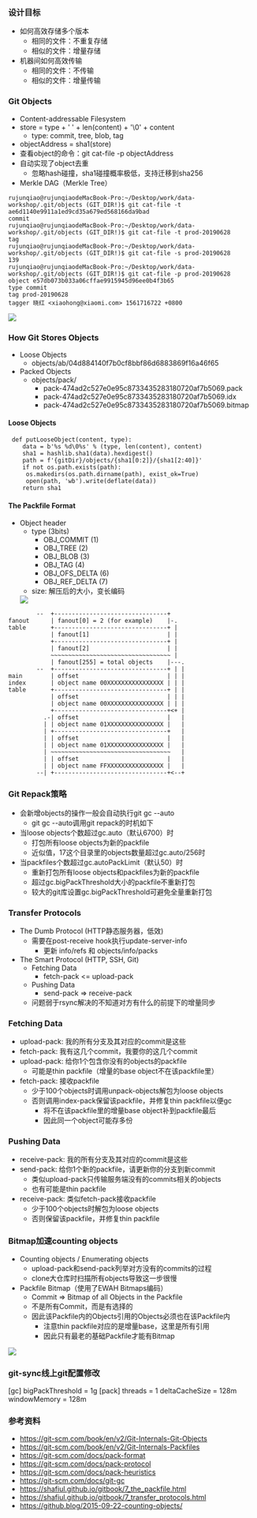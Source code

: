 ### 设计目标
- 如何高效存储多个版本
  - 相同的文件：不重复存储
  - 相似的文件：增量存储
- 机器间如何高效传输
  - 相同的文件：不传输
  - 相似的文件：增量传输

### Git Objects
  - Content-addressable Filesystem
  - store = type + ' ' + len(content) + '\0' + content
    - type: commit, tree, blob, tag
  - objectAddress = sha1(store)
- 查看object的命令：git cat-file -p objectAddress
- 自动实现了object去重
  - 忽略hash碰撞，sha1碰撞概率极低，支持迁移到sha256
- Merkle DAG（Merkle Tree）

```
rujunqiao@rujunqiaodeMacBook-Pro:~/Desktop/work/data-workshop/.git/objects (GIT_DIR!)$ git cat-file -t ae6d1140e9911a1ed9cd35a679ed568166da9bad
commit
rujunqiao@rujunqiaodeMacBook-Pro:~/Desktop/work/data-workshop/.git/objects (GIT_DIR!)$ git cat-file -t prod-20190628
tag
rujunqiao@rujunqiaodeMacBook-Pro:~/Desktop/work/data-workshop/.git/objects (GIT_DIR!)$ git cat-file -s prod-20190628
139
rujunqiao@rujunqiaodeMacBook-Pro:~/Desktop/work/data-workshop/.git/objects (GIT_DIR!)$ git cat-file -p prod-20190628
object e57db073b033a06cffae9915945d96ee0b4f3b65
type commit
tag prod-20190628
tagger 晓红 <xiaohong@xiaomi.com> 1561716722 +0800
```
<img src="./assets/Merkle.png">

### How Git Stores Objects
- Loose Objects
  - objects/ab/04d884140f7b0cf8bbf86d6883869f16a46f65
- Packed Objects
  - objects/pack/
    - pack-474ad2c527e0e95c8733435283180720af7b5069.pack
    - pack-474ad2c527e0e95c8733435283180720af7b5069.idx
    - pack-474ad2c527e0e95c8733435283180720af7b5069.bitmap

#### Loose Objects
```
 def putLooseObject(content, type):
    data = b'%s %d\0%s' % (type, len(content), content)
    sha1 = hashlib.sha1(data).hexdigest()
    path = f'{gitDir}/objects/{sha1[0:2]}/{sha1[2:40]}'
    if not os.path.exists(path):
     os.makedirs(os.path.dirname(path), exist_ok=True)
     open(path, 'wb').write(deflate(data))
    return sha1
```

#### The Packfile Format
- Object header
  - type (3bits)
    - OBJ_COMMIT (1)
    - OBJ_TREE (2)
    - OBJ_BLOB (3)
    - OBJ_TAG (4)
    - OBJ_OFS_DELTA (6)
    - OBJ_REF_DELTA (7)
  - size: 解压后的大小，变长编码
  <img src="./assets/pack.png">
```
        --  +--------------------------------+
fanout      | fanout[0] = 2 (for example)    |-.
table       +--------------------------------+ |
            | fanout[1]                      | |
            +--------------------------------+ |
            | fanout[2]                      | |
            ~~~~~~~~~~~~~~~~~~~~~~~~~~~~~~~~~~ |
            | fanout[255] = total objects    |---.
        --  +--------------------------------+ | |
main        | offset                         | | |
index       | object name 00XXXXXXXXXXXXXXXX | | |
table       +--------------------------------+ | |
            | offset                         | | |
            | object name 00XXXXXXXXXXXXXXXX | | |
            +--------------------------------+<+ |
          .-| offset                         |   |
          | | object name 01XXXXXXXXXXXXXXXX |   |
          | +--------------------------------+   |
          | | offset                         |   |
          | | object name 01XXXXXXXXXXXXXXXX |   |
          | ~~~~~~~~~~~~~~~~~~~~~~~~~~~~~~~~~~   |
          | | offset                         |   |
          | | object name FFXXXXXXXXXXXXXXXX |   |
        --| +--------------------------------+<--+
```
### Git Repack策略
- 会新增objects的操作一般会自动执行git gc --auto
  - git gc --auto调用git repack的时机如下
- 当loose objects个数超过gc.auto（默认6700）时
  - 打包所有loose objects为新的packfile
  - 近似值，17这个目录里的objects数量超过gc.auto/256时
- 当packfiles个数超过gc.autoPackLimit（默认50）时
  - 重新打包所有loose objects和packfiles为新的packfile
  - 超过gc.bigPackThreshold大小的packfile不重新打包
  - 较大的git库设置gc.bigPackThreshold可避免全量重新打包
### Transfer Protocols
- The Dumb Protocol (HTTP静态服务器，低效)
  - 需要在post-receive hook执行update-server-info
    - 更新 info/refs 和 objects/info/packs
- The Smart Protocol (HTTP, SSH, Git)
  - Fetching Data
    - fetch-pack <= upload-pack
  - Pushing Data
    - send-pack => receive-pack
  - 问题弱于rsync解决的不知道对方有什么的前提下的增量同步
### Fetching Data
- upload-pack: 我的所有分支及其对应的commit是这些
- fetch-pack: 我有这几个commit，我要你的这几个commit
- upload-pack: 给你1个包含你没有的objects的packfile
  - 可能是thin packfile（增量的base object不在该packfile里）
- fetch-pack: 接收packfile
  - 少于100个objects时调用unpack-objects解包为loose objects
  - 否则调用index-pack保留该packfile，并修复thin packfile以便gc
    - 将不在该packfile里的增量base object补到packfile最后
    - 因此同一个object可能存多份
### Pushing Data
- receive-pack: 我的所有分支及其对应的commit是这些
- send-pack: 给你1个新的packfile，请更新你的分支到新commit
  - 类似upload-pack只传输服务端没有的commits相关的objects
  - 也有可能是thin packfile
- receive-pack: 类似fetch-pack接收packfile
  - 少于100个objects时解包为loose objects
  - 否则保留该packfile，并修复thin packfile
### Bitmap加速counting objects
- Counting objects / Enumerating objects
  - upload-pack和send-pack列举对方没有的commits的过程
  - clone大仓库时扫描所有objects导致这一步很慢
- Packfile Bitmap（使用了EWAH Bitmaps编码）
  - Commit => Bitmap of all Objects in the Packfile
  - 不是所有Commit，而是有选择的
  - 因此该Packfile内的Objects引用的Objects必须也在该Packfile内
    - 注意thin packfile对应的是增量base，这里是所有引用
    - 因此只有最老的基础Packfile才能有Bitmap
<img src="./assets/bitmap.png">

### git-sync线上git配置修改
[gc]
    bigPackThreshold = 1g
[pack]
    threads = 1
    deltaCacheSize = 128m
    windowMemory = 128m

### 参考资料
- https://git-scm.com/book/en/v2/Git-Internals-Git-Objects
- https://git-scm.com/book/en/v2/Git-Internals-Packfiles
- https://git-scm.com/docs/pack-format
- https://git-scm.com/docs/pack-protocol
- https://git-scm.com/docs/pack-heuristics
- https://git-scm.com/docs/git-gc
- https://shafiul.github.io/gitbook/7_the_packfile.html
- https://shafiul.github.io/gitbook/7_transfer_protocols.html
- https://github.blog/2015-09-22-counting-objects/
